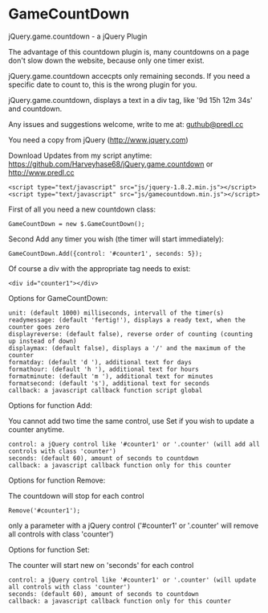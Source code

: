 GameCountDown
=============

jQuery.game.countdown - a jQuery Plugin

The advantage of this countdown plugin is, many countdowns on a page don't slow down the website, because only one timer exist.

jQuery.game.countdown accecpts only remaining seconds. If you need a specific date to count to, this is the wrong plugin for you.

jQuery.game.countdown, displays a text in a div tag, like '9d 15h 12m 34s' and countdown.

Any issues and suggestions welcome, write to me at: guthub@predl.cc

You need a copy from jQuery (http://www.jquery.com)

Download Updates from my script anytime: https://github.com/Harveyhase68/jQuery.game.countdown or http://www.predl.cc

	<script type="text/javascript" src="js/jquery-1.8.2.min.js"></script>
	<script type="text/javascript" src="js/gamecountdown.min.js"></script>

First of all you need a new countdown class:

	GameCountDown = new $.GameCountDown();

Second Add any timer you wish (the timer will start immediately):

	GameCountDown.Add({control: '#counter1', seconds: 5});

Of course a div with the appropriate tag needs to exist:

	<div id="counter1"></div>

Options for GameCountDown:

	unit: (default 1000) milliseconds, intervall of the timer(s)
	readymessage: (default 'fertig!'), displays a ready text, when the counter goes zero
	displayreverse: (default false), reverse order of counting (counting up instead of down)
	displaymax: (default false), displays a '/' and the maximum of the counter
	formatday: (default 'd '), additional text for days
	formathour: (default 'h '), additional text for hours
	formatminute: (default 'm '), additional text for minutes
	formatsecond: (default 's'), additional text for seconds
	callback: a javascript callback function script global

Options for function Add:

You cannot add two time the same control, use Set if you wish to update a counter anytime.

	control: a jQuery control like '#counter1' or '.counter' (will add all controls with class 'counter')
	seconds: (default 60), amount of seconds to countdown
	callback: a javascript callback function only for this counter

Options for function Remove:

The countdown will stop for each control

	Remove('#counter1');

only a parameter with a jQuery control ('#counter1' or '.counter' will remove all controls with class 'counter')

Options for function Set:

The counter will start new on 'seconds' for each control

	control: a jQuery control like '#counter1' or '.counter' (will update all controls with class 'counter')
	seconds: (default 60), amount of seconds to countdown
	callback: a javascript callback function only for this counter

